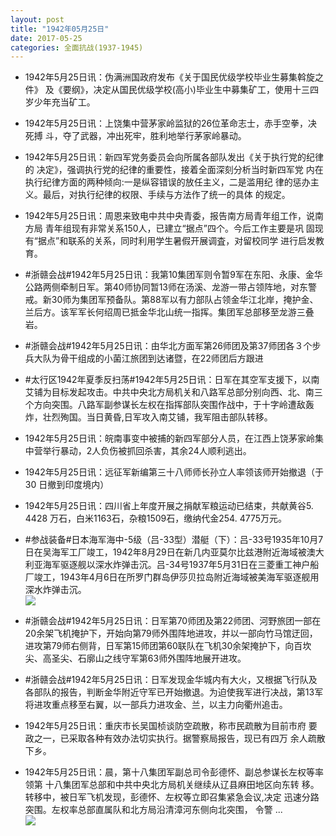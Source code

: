 ```yaml
---
layout: post
title: "1942年05月25日"
date: 2017-05-25
categories: 全面抗战(1937-1945)
---
```


<meta name="referrer" content="no-referrer" />

- 1942年5月25日讯：伪满洲国政府发布《关于国民优级学校毕业生募集斡旋之件》 及《要纲》，决定从国民优级学校(高小)毕业生中募集矿工，使用十三四 岁少年充当矿工。 

- 1942年5月25日讯：上饶集中营茅家岭监狱的26位革命志士，赤手空拳，决死搏 斗，夺了武器，冲出死牢，胜利地举行茅家岭暴动。 

- 1942年5月25日讯：新四军党务委员会向所属各部队发出《关于执行党的纪律的 决定》，强调执行党的纪律的重要性，接着全面深刻分析当时新四军党 内在执行纪律方面的两种倾向:一是纵容错误的放任主义，二是滥用纪 律的惩办主义。最后，对执行纪律的权限、手续与方法作了统一的具体 的规定。 

- 1942年5月25日讯：周恩来致电中共中央青委，报告南方局青年组工作，说南方局 青年组现有非常关系150人，已建立“据点”四个。今后工作主要是巩 固现有“据点”和联系的关系，同时利用学生暑假开展调査，对留校同学 进行启发教育。 

- #浙赣会战#1942年5月25日讯：我第10集团军则令暂9军在东阳、永康、金华公路两侧牵制日军。第40师协同暂13师在汤溪、龙游一带占领阵地，对东警戒。新30师为集团军预备队。第88军以有力部队占领金华江北岸，掩护金、兰后方。该军军长何绍周已抵金华北山统一指挥。集团军总部移至龙游三叠岩。 

- #浙赣会战#1942年5月25日讯：由华北方面军第26师团及第37师团各３个步兵大队为骨干组成的小菌江旅团到达诸暨，在22师团后方跟进 

- #太行区1942年夏季反扫荡#1942年5月25日讯：日军在其空军支援下，以南艾铺为目标发起攻击。中共中央北方局机关和八路军总部分别向西、北、南三个方向突围。八路军副参谋长左权在指挥部队突围作战中，于十字岭遭敌轰炸，壮烈殉国。当日黄昏,日军攻入南艾铺，我军阻击部队转移。 

- 1942年5月25日讯：皖南事变中被捕的新四军部分人员，在江西上饶茅家岭集中营举行暴动，2人负伤被抓回杀害，其余24人顺利逃出。 

- 1942年5月25日讯：远征军新编第三十八师师长孙立人率领该师开始撤退（于30 日撤到印度境内） 

- 1942年5月25日讯：四川省上年度开展之捐献军粮运动已结束，共献黄谷5. 4428 万石，白米1163石，杂粮1509石，缴纳代金254. 4775万元。 

- #参战装备#日本海军海中-5级（吕-33型）潜艇（下）：吕-33号1935年10月7日在吴海军工厂竣工，1942年8月29日在新几内亚莫尔比兹港附近海域被澳大利亚海军驱逐舰以深水炸弹击沉。吕-34号1937年5月31日在三菱重工神户船厂竣工，1943年4月6日在所罗门群岛伊莎贝拉岛附近海域被美海军驱逐舰用深水炸弹击沉。 <br/><img src="https://wx3.sinaimg.cn/large/aca367d8ly1ffxdmx75dij20dc07yaat.jpg" />

- #浙赣会战#1942年5月25日讯：日军第70师团及第22师团、河野旅团一部在20余架飞机掩护下，开始向第79师外围阵地进攻，并以一部向竹马馆迂回，进攻第79师右侧背，日军第15师团第60联队在飞机30余架掩护下，向百坎尖、高圣尖、石廓山之线守军第63师外围阵地展开进攻。 

- #浙赣会战#1942年5月25日讯：日军发现金华城内有大火，又根据飞行队及各部队的报告，判断金华附近守军已开始撤退。为迫使我军进行决战，第13军将进攻重点移至右翼，以一部兵力进攻金、兰，以主力向衢州追击。 

- 1942年5月25日讯：重庆市长吴国桢谈防空疏散，称市民疏散为目前市府 要政之一，已采取各种有效办法切实执行。据警察局报告，现已有四万 余人疏散下乡。 

- 1942年5月25日讯：晨，第十八集团军副总司令彭德怀、副总参谋长左权等率领第 十八集团军总部和中共中央北方局机关继续从辽县麻田地区向东转 移。转移中，被日军飞机发现，彭德怀、左权等立即召集紧急会议,决定 迅速分路突围。左权率总部直属队和北方局沿清漳河东侧向北突围， 令警 ... <br/><img src="https://wx2.sinaimg.cn/large/aca367d8ly1ffx8ewxr9jj20c80ayjrh.jpg" />

